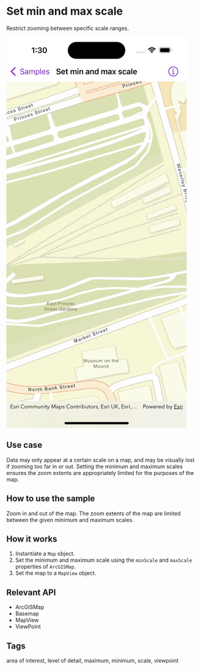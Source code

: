# Set min and max scale

Restrict zooming between specific scale ranges.

![Image of set min and max scale](set-min-and-max-scale.png)

## Use case

Data may only appear at a certain scale on a map, and may be visually lost if zooming too far in or out. Setting the minimum and maximum scales ensures the zoom extents are appropriately limited for the purposes of the map.

## How to use the sample

Zoom in and out of the map. The zoom extents of the map are limited between the given minimum and maximum scales.

## How it works

1. Instantiate a `Map` object.
2. Set the minimum and maximum scale using the `minScale` and `maxScale` properties of `ArcGISMap`.
3. Set the map to a `MapView` object.

## Relevant API

- ArcGISMap
- Basemap
- MapView
- ViewPoint

## Tags

area of interest, level of detail, maximum, minimum, scale, viewpoint
